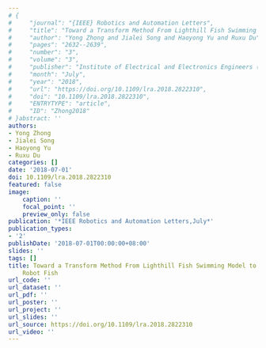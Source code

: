 ```yaml
---
# {
#     "journal": "{IEEE} Robotics and Automation Letters",
#     "title": "Toward a Transform Method From Lighthill Fish Swimming Model to Biomimetic Robot Fish",
#     "author": "Yong Zhong and Jialei Song and Haoyong Yu and Ruxu Du",
#     "pages": "2632--2639",
#     "number": "3",
#     "volume": "3",
#     "publisher": "Institute of Electrical and Electronics Engineers ({IEEE})",
#     "month": "July",
#     "year": "2018",
#     "url": "https://doi.org/10.1109/lra.2018.2822310",
#     "doi": "10.1109/lra.2018.2822310",
#     "ENTRYTYPE": "article",
#     "ID": "Zhong2018"
# }abstract: ''
authors:
- Yong Zhong
- Jialei Song
- Haoyong Yu
- Ruxu Du
categories: []
date: '2018-07-01'
doi: 10.1109/lra.2018.2822310
featured: false
image:
    caption: ''
    focal_point: ''
    preview_only: false
publication: '*IEEE Robotics and Automation Letters,July*'
publication_types:
- '2'
publishDate: '2018-07-01T00:00:00+08:00'
slides: ''
tags: []
title: Toward a Transform Method From Lighthill Fish Swimming Model to Biomimetic
    Robot Fish
url_code: ''
url_dataset: ''
url_pdf: ''
url_poster: ''
url_project: ''
url_slides: ''
url_source: https://doi.org/10.1109/lra.2018.2822310
url_video: ''
---
```

